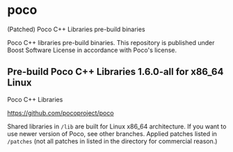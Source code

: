 # poco
(Patched) Poco C++ Libraries pre-build binaries

Poco C++ libraries pre-build binaries. This repository is published under Boost Software License in accordance with Poco's license.

## Pre-build Poco C++ Libraries 1.6.0-all for x86_64 Linux

Poco C++ Libraries

https://github.com/pocoproject/poco

Shared libraries in `/lib` are built for Linux x86_64 architecture. If you want to use newer version of Poco, see other branches. Applied patches listed in `/patches` (not all patches in listed in the directory for commercial reason.)
